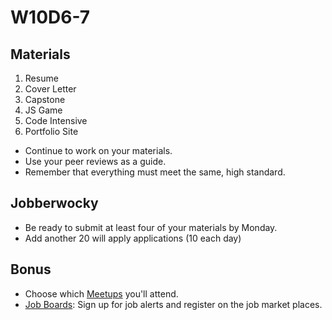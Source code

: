 # W10D6-7

## Materials

1. Resume
2. Cover Letter
3. Capstone
4. JS Game
5. Code Intensive
6. Portfolio Site

* Continue to work on your materials.
* Use your peer reviews as a guide.
* Remember that everything must meet the same, high standard.

## Jobberwocky
* Be ready to submit at least four of your materials by Monday.
* Add another 20 will apply applications (10 each day)

## Bonus
* Choose which [Meetups][meetups] you'll attend.
* [Job Boards][job-boards]: Sign up for job alerts and register on the job market places.

[meetups]: ../engineering-culture/meetups.md
[job-boards]: ../mass-applying/job-boards.md

